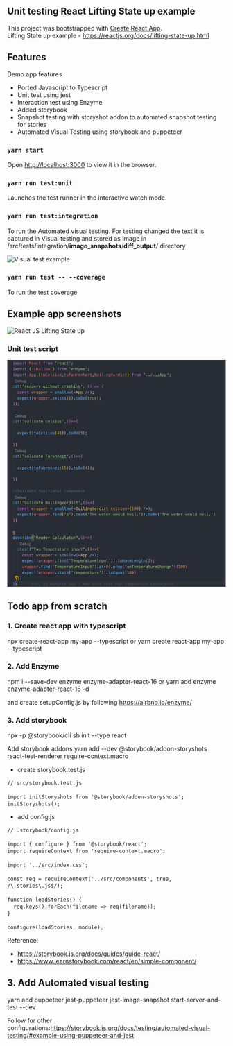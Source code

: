 
## Unit testing React Lifting State up example
This project was bootstrapped with [Create React App](https://github.com/facebook/create-react-app).<br />
Lifting State up example - https://reactjs.org/docs/lifting-state-up.html

## Features
Demo app features
- Ported Javascript to Typescript
- Unit test using jest
- Interaction test using Enzyme
- Added storybook
- Snapshot testing with storyshot addon to automated snapshot testing for stories
- Automated Visual Testing using storybook and puppeteer

### `yarn start`

Open [http://localhost:3000](http://localhost:3000) to view it in the browser.

### `yarn run test:unit`

Launches the test runner in the interactive watch mode.<br>

### `yarn run test:integration`

To run the Automated visual testing.
For testing changed the text it is captured in Visual testing and stored as image in /src/tests/integration/__image_snapshots__/__diff_output__/ directory

![Visual test example](https://github.com/samuveljohns/react-test/blob/master/integration/__image_snapshots__/__diff_output__/calculator-test-js-calculator-visually-looks-correct-1-diff.png)


### `yarn run test -- --coverage`

To run the test coverage

## Example app screenshots 
![React JS Lifting State up](https://reactjs.org/react-devtools-state-ef94afc3447d75cdc245c77efb0d63be.gif)

### Unit test script
![unit test script](https://github.com/samuveljohns/jest-demo/blob/master/Screenshot%202019-07-13%20at%201.35.15%20AM.png)

## Todo app from scratch

### 1. Create react app with typescript

npx create-react-app my-app --typescript
or 
yarn create react-app my-app --typescript

### 2. Add Enzyme
npm i --save-dev enzyme enzyme-adapter-react-16
or 
yarn add enzyme enzyme-adapter-react-16 -d

and create setupConfig.js by following https://airbnb.io/enzyme/
### 3. Add storybook
npx -p @storybook/cli sb init --type react

Add storybook addons
yarn add --dev @storybook/addon-storyshots react-test-renderer require-context.macro

- create storybook.test.js
```
// src/storybook.test.js

import initStoryshots from '@storybook/addon-storyshots';
initStoryshots();
```
- add config.js

```
// .storybook/config.js

import { configure } from '@storybook/react';
import requireContext from 'require-context.macro';

import '../src/index.css';

const req = requireContext('../src/components', true, /\.stories\.js$/);

function loadStories() {
  req.keys().forEach(filename => req(filename));
}

configure(loadStories, module);
```
Reference: 
- https://storybook.js.org/docs/guides/guide-react/
- https://www.learnstorybook.com/react/en/simple-component/

## 3. Add Automated visual testing
yarn add puppeteer jest-puppeteer jest-image-snapshot start-server-and-test --dev

Follow for other configurations:https://storybook.js.org/docs/testing/automated-visual-testing/#example-using-puppeteer-and-jest







